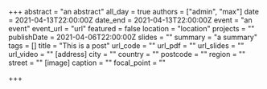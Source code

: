 +++
abstract = "an abstract"
all_day = true
authors = ["admin", "max"]
date = 2021-04-13T22:00:00Z
date_end = 2021-04-13T22:00:00Z
event = "an event"
event_url = "url"
featured = false
location = "location"
projects = ""
publishDate = 2021-04-06T22:00:00Z
slides = ""
summary = "a summary"
tags = []
title = "This is a post"
url_code = ""
url_pdf = ""
url_slides = ""
url_video = ""
[address]
city = ""
country = ""
postcode = ""
region = ""
street = ""
[image]
caption = ""
focal_point = ""

+++
